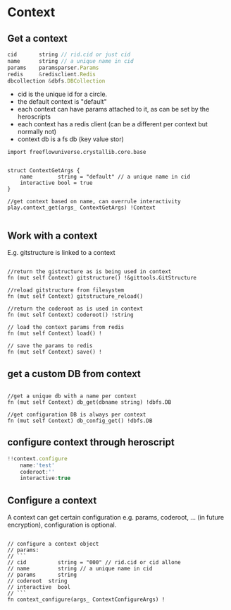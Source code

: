 

# Context

## Get a context


```js
cid       string // rid.cid or just cid
name      string // a unique name in cid
params    paramsparser.Params
redis     &redisclient.Redis
dbcollection &dbfs.DBCollection  
```    

- cid is the unique id for a circle.
- the default context is "default"
- each context can have params attached to it, as can be set by the heroscripts
- each context has a redis client (can be a different per context but normally not)
- context db is a fs db (key value stor)


```golang
import freeflowuniverse.crystallib.core.base


struct ContextGetArgs {
	name        string = "default" // a unique name in cid
	interactive bool = true
}

//get context based on name, can overrule interactivity
play.context_get(args_ ContextGetArgs) !Context


```

## Work with a context

E.g. gitstructure is linked to a context

```golang

//return the gistructure as is being used in context
fn (mut self Context) gitstructure() !&gittools.GitStructure 

//reload gitstructure from filesystem
fn (mut self Context) gitstructure_reload()

//return the coderoot as is used in context
fn (mut self Context) coderoot() !string 

// load the context params from redis
fn (mut self Context) load() !

// save the params to redis
fn (mut self Context) save() !

```

## get a custom DB from context

```golang

//get a unique db with a name per context
fn (mut self Context) db_get(dbname string) !dbfs.DB 

//get configuration DB is always per context
fn (mut self Context) db_config_get() !dbfs.DB

```

## configure context through heroscript

```js
!!context.configure
    name:'test'
    coderoot:''
    interactive:true
```


## Configure a context

A context can get certain configuration e.g. params, coderoot, ... (in future encryption), configuration is optional.

```golang

// configure a context object
// params:
// ```
// cid          string = "000" // rid.cid or cid allone
// name         string // a unique name in cid
// params       string
// coderoot	 string
// interactive  bool
// ```
fn context_configure(args_ ContextConfigureArgs) ! 

```